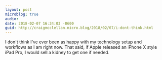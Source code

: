 ```yaml
---
layout: post
microblog: true
audio: 
date: 2018-02-07 16:34:03 -0600
guid: http://craigmcclellan.micro.blog/2018/02/07/i-dont-think.html
---
```

I don't think I've ever been as happy with my technology setup and workflows as I am right now. That said, if Apple released an iPhone X style iPad Pro, I would sell a kidney to get one if needed. 
